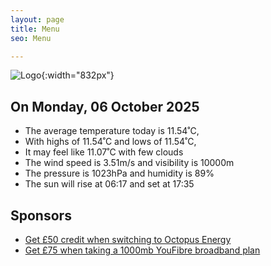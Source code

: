 ```yaml
---
layout: page
title: Menu
seo: Menu

---
```


![Logo](/images/logo.jpg){:width="832px"}

<!-- weather_marker starts -->
## On Monday, 06 October 2025

- The average temperature today is 11.54˚C,
- With highs of 11.54˚C and lows of 11.54˚C,
- It may feel like 11.07˚C with few clouds
- The wind speed is 3.51m/s and visibility is 10000m
- The pressure is 1023hPa and humidity is 89%
- The sun will rise at 06:17 and set at 17:35

<!-- weather_marker ends -->

## Sponsors

- [Get £50 credit when switching to Octopus Energy](https://bit.ly/3oD1nnS)
- [Get £75 when taking a 1000mb YouFibre broadband plan](https://aklam.io/91zWhU?)
